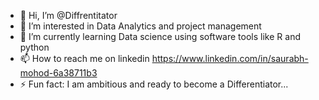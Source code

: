 - 👋 Hi, I’m @Diffrentitator
- 👀 I’m interested in Data Analytics and project management
- 🌱 I’m currently learning Data science using software tools like R and python
- 📫 How to reach me on linkedin https://www.linkedin.com/in/saurabh-mohod-6a38711b3
- ⚡ Fun fact: I am ambitious and ready to become a Differentiator...

<!---
Diffrentitator/Diffrentitator is a ✨ special ✨ repository because its `README.md` (this file) appears on your GitHub profile.
You can click the Preview link to take a look at your changes.
--->
